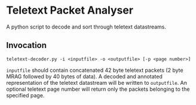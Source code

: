 # Teletext Packet Analyser
A python script to decode and sort through teletext datastreams.

## Invocation
`teletext-decoder.py -i <inputfile> -o <outputfile> [-p <page number>]`
 
`inputfile` should contain concatenated 42 byte teletext packets (2 byte MRAG followed by 40 bytes of data).
A decoded and annotated representation of the teletext datastream will be written to `outputfile`.
An optional teletext page number will return only the packets belonging to the specified page.
